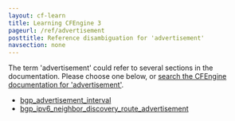 ```yaml
---
layout: cf-learn
title: Learning CFEngine 3
pageurl: /ref/advertisement
posttitle: Reference disambiguation for 'advertisement'
navsection: none
---
```


The term 'advertisement' could refer to several sections in the documentation. Please choose one below, or
[search the CFEngine documentation for 'advertisement'](http://docs.cfengine.com/latest/search.html?q=advertisement).

- [bgp_advertisement_interval](http://docs.cfengine.com/latest/reference-promise-types-interfaces.html#bgp_advertisement_interval)
- [bgp_ipv6_neighbor_discovery_route_advertisement](http://docs.cfengine.com/latest/reference-promise-types-interfaces.html#bgp_ipv6_neighbor_discovery_route_advertisement)
